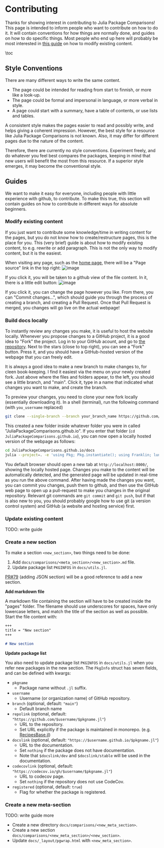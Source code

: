 # Contributing
Thanks for showing interest in contributing to Julia Package Comparisons!
This page is intended to inform people who want to contribute on how to do it.
It will contain conventions for how things are normally done, and guides on how to do specific things. Most people who end up here will probably be most interested in [this guide](#modify-existing-content) on how to modify existing content.

\toc

## Style Conventions
There are many different ways to write the same content.

- The page could be intended for reading from start to finnish, or more like a look-up.
- The page could be formal and impersonal in language, or more verbal in style.
- A page could start with a summary, have a table of contents, or use lists and tables.

A consistent style makes the pages easier to read and possibly write, and helps giving a coherent impression.
However, the best style for a resource like Julia Package Comparisons is not known.
Also, it may differ for different pages due to the nature of the content.

Therefore, there are currently no style conventions.
Experiment freely, and do whatever you feel best compares the packages, keeping in mind that new users will benefit the most from this resource.
If a superior style emerges, it may become the conventional style.

## Guides
We want to make it easy for everyone, including people with little experience with github, to contribute.
To make this true, this section will contain guides on how to contribute in different ways for absolute beginners.

### Modify existing content
If you just want to contribute some knowledge/time in writing content for the pages, but you do not know how to create/restructure pages, this is the place for you. This (very brief) guide is about how to modify existing content, to e.g. rewrite or add paragraph. This is not the only way to modify content, but it is the easiest.

When visiting any page, such as the [home page](https://juliapackagecomparisons.github.io/), there will be a "Page source" link in the top right:
![image](https://github.com/JuliaPackageComparisons/JuliaPackageComparisons.github.io/assets/61620837/4af9d61a-ddc5-4124-89df-049968ec64b4)

If you click it, you will be taken to a github view of the file content. In it, there is a little edit button:
![image](https://github.com/JuliaPackageComparisons/JuliaPackageComparisons.github.io/assets/61620837/0a5be125-d487-4737-854e-3dcdd7614317)

If you click it, you can change the page however you like. From there, you can "Commit changes...", which should guide you through the process of creating a branch, and creating a Pull Request. Once that Pull Request is merged, you changes will go live on the actual webpage!

### Build docs locally
To instantly review any changes you make, it is useful to host the website locally.
Whenever you propose changes to a GitHub project, it is a good idea to "Fork" the project.
Log in to your GitHub acount, and go to [the repository](https://github.com/JuliaPackageComparisons/JuliaPackageComparisons.github.io).
Next to the stars (close to top right), you can see a "Fork" button.
Press it, and you should have a GitHub-hosted version of the webpage that you can freely edit.

It is always a good idea to make a new branch to make changes to, for cleen book-keeping.
I find it easiest via the menu on your newly created fork.
Just above where the files and folders appear, to the left, you should see a little branch, and "main".
Click it, type in a name that indicated what changes you want to make, and create the branch.

To preview your changes, you need to clone your new fork locally (essentially downloading it).
In a shell (terminal), run the following command (with `you_username` replaced)

```bash
git clone --single-branch --branch your_branch_name https://github.com/your_username/JuliaPackageComparisons.github.io
```

This created a new folder inside whatever folder you were in called "JuliaPackageComparisons.github.io".
If you enter that folder (`cd JuliaPackageComparisons.github.io`), you can now open a locally hosted version of the webpage as follows:

```bash
cd JuliaPackageComparisons.github.io/docs
julia --project=. -e 'using Pkg; Pkg.instantiate(); using Franklin; lunr(); serve()'
```

You default browser should open a new tab at `http://localhost:8000/`, showing the locally hosted page.
Changes you make to the content will be automatically detected, and the generated page will be updated in real-time as you run the above command.
After having made the changes you want, you can commit you changes, push them to github, and then use the GitHub web page to open up a pull-request to make you changes in the original repository.
Relevant git commands are `git commit` and `git push`, but if that is also new to you, you should probably google how to use git (a version control system) and GitHub (a website and hosting service) first.

### Update existing content
TODO: write guide

### Create a new section
To make a section `<new_section>`, two things need to be done:
1)  Add `docs/comparisons/<meta_section>/<new_section>.md` file.
2)  Update package list `PKGINFOS` in `docs/utils.jl`.

[PR#79](https://github.com/JuliaPackageComparisons/JuliaPackageComparisons.github.io/pull/79) (adding JSON section) will be a good reference to add a new section.

**Add markdown file**

A markdown file containing the section will have to be created inside the "pages" folder.
The filename should use underscores for spaces, have only lowercase letters, and match the title of the section as well as possible.
Start the file content with:

```md
+++
title = "New section"
+++

# New section
```

**Update package list**

You also need to update package list `PKGINFOS` in `docs/utils.jl` when you refer new packages in the new section.
The `PkgInfo` struct has seven fields, and can be defined with kwargs:

* `pkgname`
    * Package name without `.jl` suffix.
* `username`
    * Username (or organization name) of GitHub repository.
* `branch` (optional, default: `"main"`)
    * Default branch name
* `repolink` (optional, default: `"https://github.com/$username/$pkgname.jl"`)
    * URL to the repository.
    * Set URL explicitly if the package is maintained in monorepo. (e.g. [RecipesBase.jl](https://github.com/JuliaPlots/Plots.jl/tree/master/RecipesBase))
* `docslink` (optional, default: `"https://$username.github.io/$pkgname.jl"`)
    * URL to the documentation.
    * Set `nothing` if the package does not have documentation.
    * Note that `$docslink/dev` and `$docslink/stable` will be used in the documentation.
* `codecovlink` (optional, default: `"https://codecov.io/gh/$username/$pkgname.jl"`)
    * URL to codecov page.
    * Set `nothing` if the repository does not use CodeCov.
* `registered` (optional, default: `true`)
    * Flag for whether the package is registered.

### Create a new meta-section
TODO: write guide more

* Create a new directory `docs/comparisons/<new_meta_section>`.
* Create a new section `docs/comparisons/<new_meta_section>/<new_section>`.
* Update `docs/_layout/pgwrap.html` with `<new_meta_section>`.
